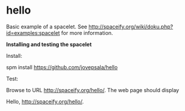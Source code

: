 # hello

Basic example of a spacelet. See http://spaceify.org/wiki/doku.php?id=examples:spacelet for more information.

**Installing and testing the spacelet**

Install:

spm install https://github.com/jovepsala/hello

Test:

Browse to URL http://spaceify.org/hello/. The web page should display

Hello, http://spaceify.org/hello/.
